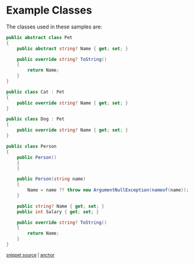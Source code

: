 # Example Classes

The classes used in these samples are:

<!-- snippet: DocumentationExamples/ExampleClasses.cs -->
<a id='snippet-DocumentationExamples/ExampleClasses.cs'></a>
```cs
public abstract class Pet
{
    public abstract string? Name { get; set; }

    public override string? ToString()
    {
        return Name;
    }
}

public class Cat : Pet
{
    public override string? Name { get; set; }
}

public class Dog : Pet
{
    public override string? Name { get; set; }
}

public class Person
{
    public Person()
    {
    }

    public Person(string name)
    {
        Name = name ?? throw new ArgumentNullException(nameof(name));
    }

    public string? Name { get; set; }
    public int Salary { get; set; }

    public override string? ToString()
    {
        return Name;
    }
}
```
<sup><a href='/src/DocumentationExamples/ExampleClasses.cs#L1-L39' title='Snippet source file'>snippet source</a> | <a href='#snippet-DocumentationExamples/ExampleClasses.cs' title='Start of snippet'>anchor</a></sup>
<!-- endSnippet -->
